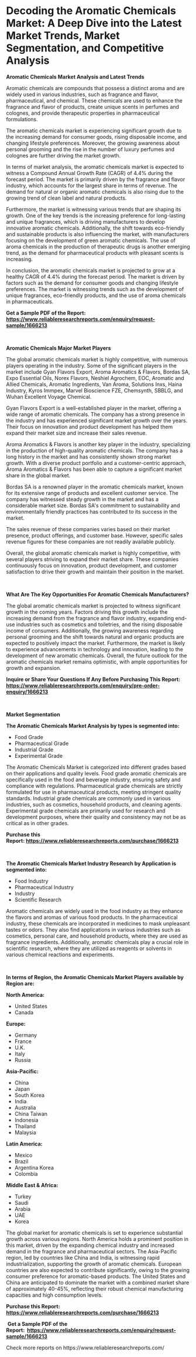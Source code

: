 <p><h1>Decoding the Aromatic Chemicals Market: A Deep Dive into the Latest Market Trends, Market Segmentation, and Competitive Analysis</h1></p><p><strong>Aromatic Chemicals Market Analysis and Latest Trends</strong></p>
<p><p>Aromatic chemicals are compounds that possess a distinct aroma and are widely used in various industries, such as fragrance and flavor, pharmaceutical, and chemical. These chemicals are used to enhance the fragrance and flavor of products, create unique scents in perfumes and colognes, and provide therapeutic properties in pharmaceutical formulations.</p><p>The aromatic chemicals market is experiencing significant growth due to the increasing demand for consumer goods, rising disposable income, and changing lifestyle preferences. Moreover, the growing awareness about personal grooming and the rise in the number of luxury perfumes and colognes are further driving the market growth.</p><p>In terms of market analysis, the aromatic chemicals market is expected to witness a Compound Annual Growth Rate (CAGR) of 4.4% during the forecast period. The market is primarily driven by the fragrance and flavor industry, which accounts for the largest share in terms of revenue. The demand for natural or organic aromatic chemicals is also rising due to the growing trend of clean label and natural products.</p><p>Furthermore, the market is witnessing various trends that are shaping its growth. One of the key trends is the increasing preference for long-lasting and unique fragrances, which is driving manufacturers to develop innovative aromatic chemicals. Additionally, the shift towards eco-friendly and sustainable products is also influencing the market, with manufacturers focusing on the development of green aromatic chemicals. The use of aroma chemicals in the production of therapeutic drugs is another emerging trend, as the demand for pharmaceutical products with pleasant scents is increasing.</p><p>In conclusion, the aromatic chemicals market is projected to grow at a healthy CAGR of 4.4% during the forecast period. The market is driven by factors such as the demand for consumer goods and changing lifestyle preferences. The market is witnessing trends such as the development of unique fragrances, eco-friendly products, and the use of aroma chemicals in pharmaceuticals.</p></p>
<p><strong>Get a Sample PDF of the Report:&nbsp; <a href="https://www.reliableresearchreports.com/enquiry/request-sample/1666213">https://www.reliableresearchreports.com/enquiry/request-sample/1666213</a></strong></p>
<p>&nbsp;</p>
<p><strong>Aromatic Chemicals Major Market Players</strong></p>
<p><p>The global aromatic chemicals market is highly competitive, with numerous players operating in the industry. Some of the significant players in the market include Gyan Flavors Export, Aroma Aromatics & Flavors, Bordas SA, Expo Essential Oils, Norex Flavors, Neshiel Agrochem, EOC, Aromatic and Allied Chemicals, Aromatic Ingredients, Van Aroma, Solutions Inxs, Haina Industry, Kyros Immpex, Marvel Bioscience FZE, Chemsynth, SBBLG, and Wuhan Excellent Voyage Chemical.</p><p>Gyan Flavors Export is a well-established player in the market, offering a wide range of aromatic chemicals. The company has a strong presence in the industry and has experienced significant market growth over the years. Their focus on innovation and product development has helped them expand their market size and increase their sales revenue.</p><p>Aroma Aromatics & Flavors is another key player in the industry, specializing in the production of high-quality aromatic chemicals. The company has a long history in the market and has consistently shown strong market growth. With a diverse product portfolio and a customer-centric approach, Aroma Aromatics & Flavors has been able to capture a significant market share in the global market.</p><p>Bordas SA is a renowned player in the aromatic chemicals market, known for its extensive range of products and excellent customer service. The company has witnessed steady growth in the market and has a considerable market size. Bordas SA's commitment to sustainability and environmentally friendly practices has contributed to its success in the market.</p><p>The sales revenue of these companies varies based on their market presence, product offerings, and customer base. However, specific sales revenue figures for these companies are not readily available publicly.</p><p>Overall, the global aromatic chemicals market is highly competitive, with several players striving to expand their market share. These companies continuously focus on innovation, product development, and customer satisfaction to drive their growth and maintain their position in the market.</p></p>
<p>&nbsp;</p>
<p><strong>What Are The Key Opportunities For Aromatic Chemicals Manufacturers?</strong></p>
<p><p>The global aromatic chemicals market is projected to witness significant growth in the coming years. Factors driving this growth include the increasing demand from the fragrance and flavor industry, expanding end-use industries such as cosmetics and toiletries, and the rising disposable income of consumers. Additionally, the growing awareness regarding personal grooming and the shift towards natural and organic products are expected to positively impact the market. Furthermore, the market is likely to experience advancements in technology and innovation, leading to the development of new aromatic chemicals. Overall, the future outlook for the aromatic chemicals market remains optimistic, with ample opportunities for growth and expansion.</p></p>
<p><strong>Inquire or Share Your Questions If Any Before Purchasing This Report: <a href="https://www.reliableresearchreports.com/enquiry/pre-order-enquiry/1666213">https://www.reliableresearchreports.com/enquiry/pre-order-enquiry/1666213</a></strong></p>
<p>&nbsp;</p>
<p><strong>Market Segmentation</strong></p>
<p><strong>The Aromatic Chemicals Market Analysis by types is segmented into:</strong></p>
<p><ul><li>Food Grade</li><li>Pharmaceutical Grade</li><li>Industrial Grade</li><li>Experimental Grade</li></ul></p>
<p><p>The Aromatic Chemicals Market is categorized into different grades based on their applications and quality levels. Food grade aromatic chemicals are specifically used in the food and beverage industry, ensuring safety and compliance with regulations. Pharmaceutical grade chemicals are strictly formulated for use in pharmaceutical products, meeting stringent quality standards. Industrial grade chemicals are commonly used in various industries, such as cosmetics, household products, and cleaning agents. Experimental grade chemicals are primarily used for research and development purposes, where their quality and consistency may not be as critical as in other grades.</p></p>
<p><strong>Purchase this Report:&nbsp;<a href="https://www.reliableresearchreports.com/purchase/1666213">https://www.reliableresearchreports.com/purchase/1666213</a></strong></p>
<p>&nbsp;</p>
<p><strong>The Aromatic Chemicals Market Industry Research by Application is segmented into:</strong></p>
<p><ul><li>Food Industry</li><li>Pharmaceutical Industry</li><li>Industry</li><li>Scientific Research</li></ul></p>
<p><p>Aromatic chemicals are widely used in the food industry as they enhance the flavors and aromas of various food products. In the pharmaceutical industry, these chemicals are incorporated in medicines to mask unpleasant tastes or odors. They also find applications in various industries such as cosmetics, personal care, and household products, where they are used as fragrance ingredients. Additionally, aromatic chemicals play a crucial role in scientific research, where they are utilized as reagents or solvents in various chemical reactions and experiments.</p></p>
<p>&nbsp;</p>
<p><strong>In terms of Region, the Aromatic Chemicals Market Players available by Region are:</strong></p>
<p>
    <p> <strong> North America: </strong>
        <ul>
            <li>United States</li>
            <li>Canada</li>
        </ul>
        </p> 
    <p> <strong> Europe: </strong>
        <ul>
            <li>Germany</li>
            <li>France</li>
            <li>U.K.</li>
            <li>Italy</li>
            <li>Russia</li>
        </ul>
        </p> 
    <p> <strong> Asia-Pacific: </strong>
        <ul>
            <li>China</li>
            <li>Japan</li>
            <li>South Korea</li>
            <li>India</li>
            <li>Australia</li>
            <li>China Taiwan</li>
            <li>Indonesia</li>
            <li>Thailand</li>
            <li>Malaysia</li>
        </ul>
        </p> 
    <p> <strong> Latin America: </strong>
        <ul>
            <li>Mexico</li>
            <li>Brazil</li>
            <li>Argentina Korea</li>
            <li>Colombia</li>
        </ul>
        </p> 
    <p> <strong> Middle East & Africa: </strong>
        <ul>
            <li>Turkey</li>
            <li>Saudi</li>
            <li>Arabia</li>
            <li>UAE</li>
            <li>Korea</li>
        </ul>
    </p>
    </p>
<p><p>The global market for aromatic chemicals is set to experience substantial growth across various regions. North America holds a prominent position in this market, driven by the expanding chemical industry and increased demand in the fragrance and pharmaceutical sectors. The Asia-Pacific region, led by countries like China and India, is witnessing rapid industrialization, supporting the growth of aromatic chemicals. European countries are also expected to contribute significantly, owing to the growing consumer preference for aromatic-based products. The United States and China are anticipated to dominate the market with a combined market share of approximately 40-45%, reflecting their robust chemical manufacturing capacities and high consumption levels.</p></p>
<p><strong>Purchase this Report: <a href="https://www.reliableresearchreports.com/purchase/1666213">https://www.reliableresearchreports.com/purchase/1666213</a></strong></p>
<p>&nbsp;<strong>Get a Sample PDF of the Report:&nbsp;&nbsp;<a href="https://www.reliableresearchreports.com/enquiry/request-sample/1666213">https://www.reliableresearchreports.com/enquiry/request-sample/1666213</a></strong></p>
<p><strong></strong></p>
<p>Check more reports on https://www.reliableresearchreports.com/</p>